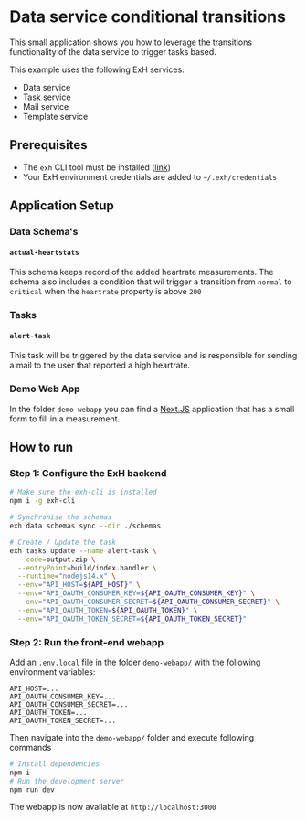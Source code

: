 # Data service conditional transitions
This small application shows you how to leverage the transitions functionality of the data service to trigger tasks based. 

This example uses the following ExH services: 
* Data service 
* Task service
* Mail service
* Template service

## Prerequisites
* The `exh` CLI tool must be installed ([link](https://github.com/ExtraHorizon/exh-cli))
* Your ExH environment credentials are added to `~/.exh/credentials`

## Application Setup
### Data Schema's

#### `actual-heartstats`
This schema keeps record of the added heartrate measurements. The schema also includes a condition that wil trigger a transition from `normal` to `critical` when the `heartrate` property is above `200`

### Tasks

#### `alert-task`
This task will be triggered by the data service and is responsible for sending a mail to the user that reported a high heartrate.

### Demo Web App
In the folder `demo-webapp` you can find a [Next.JS](https://nextjs.org/) application that has a small form to fill in a measurement.


## How to run

### Step 1: Configure the ExH backend
```bash
# Make sure the exh-cli is installed
npm i -g exh-cli

# Synchronise the schemas
exh data schemas sync --dir ./schemas 

# Create / Update the task
exh tasks update --name alert-task \
  --code=output.zip \
  --entryPoint=build/index.handler \
  --runtime="nodejs14.x" \
  --env="API_HOST=${API_HOST}" \
  --env="API_OAUTH_CONSUMER_KEY=${API_OAUTH_CONSUMER_KEY}" \
  --env="API_OAUTH_CONSUMER_SECRET=${API_OAUTH_CONSUMER_SECRET}" \
  --env="API_OAUTH_TOKEN=${API_OAUTH_TOKEN}" \
  --env="API_OAUTH_TOKEN_SECRET=${API_OAUTH_TOKEN_SECRET}"

```


### Step 2: Run the front-end webapp

Add an `.env.local` file in the folder `demo-webapp/` with the following environment variables: 

```
API_HOST=...
API_OAUTH_CONSUMER_KEY=...
API_OAUTH_CONSUMER_SECRET=...
API_OAUTH_TOKEN=...
API_OAUTH_TOKEN_SECRET=...
```

Then navigate into the `demo-webapp/` folder and execute following commands

```bash
# Install dependencies 
npm i
# Run the development server
npm run dev
```

The webapp is now available at `http://localhost:3000`

